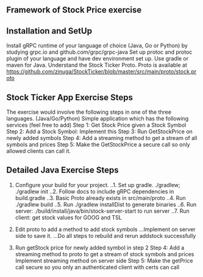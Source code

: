 Framework of Stock Price exercise
-------------------------------

Installation and SetUp
-------------------------------
Install gRPC runtime of your language of choice (Java, Go or Python) by studying grpc.io and github.com/grpc/grpc-java
Set up protoc and protoc plugin of your language and have dev environment set up. Use gradle or maven for Java.
Understand the Stock Ticker Proto.
Proto is available at https://github.com/zinuga/StockTicker/blob/master/src/main/proto/stock.proto


Stock Ticker App Exercise Steps
--------------------------------------

The exercise would involve the following steps in one of the three languages. (Java/Go/Python)
Simple application which has the following services (feel free to add)
Step 1: Get Stock Price given a Stock Symbol
Step 2: Add a Stock Symbol: Implement this
Step 3: Run GetStockPrice on newly added symbols
Step 4: Add a streaming method to get a stream of all symbols and prices
Step 5: Make the GetStockPrice a secure call so only allowed clients can call it.

Detailed Java Exercise Steps
----------------------------------
1. Configure your build for your project. 
..1. Set up gradle. ./gradlew; ./gradlew init
..2. Follow docs to include gRPC dependencies in build.gradle
..3. Basic Proto already exists in src/main/proto
..4. Run ./gradlew build
..5. Run ./gradlew installDist to generate binaries
..6. Run server: ./build/install/java/bin/stock-server-start to run server
..7. Run client: get stock values for GOOG and TSL

2. Edit proto to add a method to add stock symbols
...Implement on server side to save it.
...Do all steps to rebuild and rerun addstock successfully

3. Run getStock price for newly added symbol in step 2
Step 4:
Add a streaming method to proto to get a stream of stock symbols and prices
Implement streaming method on server side
Step 5:
Make the getPrice call secure so you only an authenticated client with certs can call


